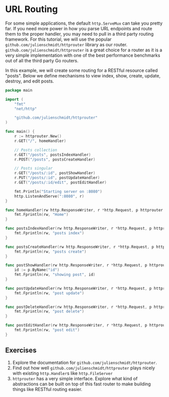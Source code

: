 # URL Routing

For some simple applications, the default `http.ServeMux` can take you pretty
far. If you need more power in how you parse URL endpoints and route them to
the proper handler, you may need to pull in a third party routing framework.
For this tutorial, we will use the popular
`github.com/julienschmidt/httprouter` library as our router.
`github.com/julienschmidt/httprouter` is a great choice for a router as it is a
very simple implementation with one of the best performance benchmarks out of
all the third party Go routers.

In this example, we will create some routing for a RESTful resource called
"posts". Below we define mechanisms to view index, show, create, update,
destroy, and edit posts.

``` go
package main

import (
	"fmt"
	"net/http"

	"github.com/julienschmidt/httprouter"
)

func main() {
	r := httprouter.New()
	r.GET("/", homeHandler)

	// Posts collection
	r.GET("/posts", postsIndexHandler)
	r.POST("/posts", postsCreateHandler)

	// Posts singular
	r.GET("/posts/:id", postShowHandler)
	r.PUT("/posts/:id", postUpdateHandler)
	r.GET("/posts/:id/edit", postEditHandler)

	fmt.Println("Starting server on :8080")
	http.ListenAndServe(":8080", r)
}

func homeHandler(rw http.ResponseWriter, r *http.Request, p httprouter.Params) {
	fmt.Fprintln(rw, "Home")
}

func postsIndexHandler(rw http.ResponseWriter, r *http.Request, p httprouter.Params) {
	fmt.Fprintln(rw, "posts index")
}

func postsCreateHandler(rw http.ResponseWriter, r *http.Request, p httprouter.Params) {
	fmt.Fprintln(rw, "posts create")
}

func postShowHandler(rw http.ResponseWriter, r *http.Request, p httprouter.Params) {
	id := p.ByName("id")
	fmt.Fprintln(rw, "showing post", id)
}

func postUpdateHandler(rw http.ResponseWriter, r *http.Request, p httprouter.Params) {
	fmt.Fprintln(rw, "post update")
}

func postDeleteHandler(rw http.ResponseWriter, r *http.Request, p httprouter.Params) {
	fmt.Fprintln(rw, "post delete")
}

func postEditHandler(rw http.ResponseWriter, r *http.Request, p httprouter.Params) {
	fmt.Fprintln(rw, "post edit")
}
```

## Exercises

1. Explore the documentation for `github.com/julienschmidt/httprouter`.
2. Find out how well `github.com/julienschmidt/httprouter` plays nicely with existing `http.Handler`s like `http.FileServer`
3. `httprouter` has a very simple interface. Explore what kind of abstractions can be built on top of this fast router to make building things like RESTful routing easier.
